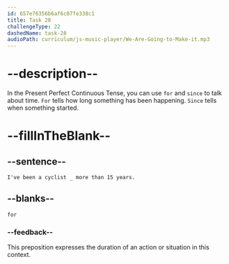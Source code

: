 ```yaml
---
id: 657e76356b6af6c07fe338c1
title: Task 28
challengeType: 22
dashedName: task-28
audioPath: curriculum/js-music-player/We-Are-Going-to-Make-it.mp3
---
```


<!--
AUDIO REFERENCE: 
Linda: I've been a cyclist for more than 15 years. It's a love that hasn’t disappeared with time.
-->

# --description--

In the Present Perfect Continuous Tense, you can use `for` and `since` to talk about time. `For` tells how long something has been happening. `Since` tells when something started.

# --fillInTheBlank--

## --sentence--

`I've been a cyclist _ more than 15 years.`

## --blanks--

`for`

### --feedback--

This preposition expresses the duration of an action or situation in this context.
